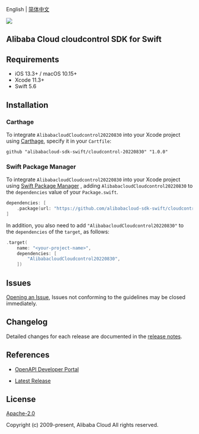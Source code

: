 English | [简体中文](README-CN.md)

![](https://aliyunsdk-pages.alicdn.com/icons/AlibabaCloud.svg)

## Alibaba Cloud cloudcontrol SDK for Swift

## Requirements

- iOS 13.3+ / macOS 10.15+
- Xcode 11.3+
- Swift 5.6

## Installation

### Carthage

To integrate `AlibabacloudCloudcontrol20220830` into your Xcode project using [Carthage](https://github.com/Carthage/Carthage), specify it in your `Cartfile`:

```ogdl
github "alibabacloud-sdk-swift/cloudcontrol-20220830" "1.0.0"
```

### Swift Package Manager

To integrate `AlibabacloudCloudcontrol20220830` into your Xcode project using [Swift Package Manager](https://swift.org/package-manager/) , adding `AlibabacloudCloudcontrol20220830` to the `dependencies` value of your `Package.swift`.

```swift
dependencies: [
    .package(url: "https://github.com/alibabacloud-sdk-swift/cloudcontrol-20220830.git", from: "1.0.0")
]
```

In addition, you also need to add `"AlibabacloudCloudcontrol20220830"` to the `dependencies` of the `target`, as follows:

```swift
.target(
    name: "<your-project-name>",
    dependencies: [
        "AlibabacloudCloudcontrol20220830",
    ])
```

## Issues

[Opening an Issue](https://github.com/alibabacloud-sdk-swift/cloudcontrol-20220830/issues/new), Issues not conforming to the guidelines may be closed immediately.

## Changelog

Detailed changes for each release are documented in the [release notes](./ChangeLog.txt).

## References

* [OpenAPI Developer Portal](https://next.api.alibabacloud.com/home)
- [Latest Release](https://github.com/alibabacloud-sdk-swift/cloudcontrol-20220830)

## License

[Apache-2.0](http://www.apache.org/licenses/LICENSE-2.0)

Copyright (c) 2009-present, Alibaba Cloud All rights reserved.
